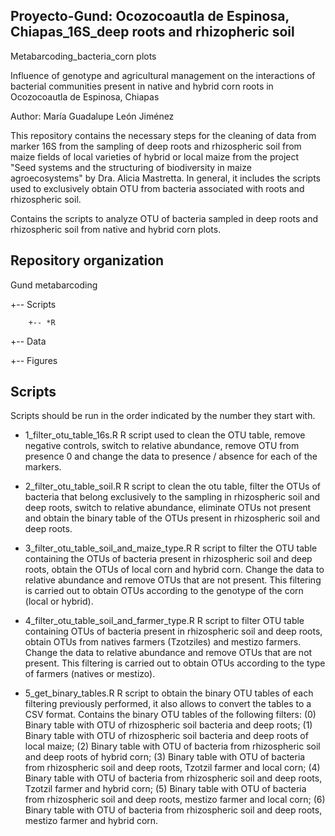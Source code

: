 ## Proyecto-Gund: Ocozocoautla de Espinosa, Chiapas_16S_deep roots and rhizopheric soil

Metabarcoding_bacteria_corn plots

Influence of genotype and agricultural management on the interactions of bacterial communities present in native and hybrid corn roots in Ocozocoautla de Espinosa, Chiapas


Author: María Guadalupe León Jiménez

This repository contains the necessary steps for the cleaning of data from marker 16S from the sampling of deep roots and rhizospheric soil from maize fields of local varieties of hybrid or local maize from the project "Seed systems and the structuring of biodiversity in maize agroecosystems" by Dra. Alicia Mastretta. In general, it includes the scripts used to exclusively obtain OTU from bacteria associated with roots and rhizospheric soil.

Contains the scripts to analyze OTU of bacteria sampled in deep roots and rhizospheric soil from native and hybrid corn plots.


## Repository organization

Gund metabarcoding

+-- Scripts

        +-- *R
  
+-- Data


+-- Figures


## Scripts

Scripts should be run in the order indicated by the number they start with.

* 1_filter_otu_table_16s.R R script used to clean the OTU table, remove negative controls, switch to relative abundance, remove OTU from presence 0 and change the data to presence / absence for each of the markers.

* 2_filter_otu_table_soil.R R script to clean the otu table, filter the OTUs of bacteria that belong exclusively to the sampling in rhizospheric soil and deep roots, switch to relative abundance, eliminate OTUs not present and obtain the binary table of the OTUs present in rhizospheric soil and deep roots.

* 3_filter_otu_table_soil_and_maize_type.R R script to filter the OTU table containing the OTUs of bacteria present in rhizospheric soil and deep roots, obtain the OTUs of local corn and hybrid corn. Change the data to relative abundance and remove OTUs that are not present. This filtering is carried out to obtain OTUs according to the genotype of the corn (local or hybrid).

* 4_filter_otu_table_soil_and_farmer_type.R R script to filter OTU table containing OTUs of bacteria present in rhizospheric soil and deep roots, obtain OTUs from natives farmers (Tzotziles) and mestizo farmers. Change the data to relative abundance and remove OTUs that are not present. This filtering is carried out to obtain OTUs according to the type of farmers (natives or mestizo).

* 5_get_binary_tables.R R script to obtain the binary OTU tables of each filtering previously performed, it also allows to convert the tables to a CSV format. Contains the binary OTU tables of the following filters: (0) Binary table with OTU of rhizospheric soil bacteria and deep roots; (1) Binary table with OTU of rhizospheric soil bacteria and deep roots of local maize; (2) Binary table with OTU of bacteria from rhizospheric soil and deep roots of hybrid corn; (3) Binary table with OTU of bacteria from rhizospheric soil and deep roots, Tzotzil farmer and local corn; (4) Binary table with OTU of bacteria from rhizospheric soil and deep roots, Tzotzil farmer and hybrid corn; (5) Binary table with OTU of bacteria from rhizospheric soil and deep roots, mestizo farmer and local corn; (6) Binary table with OTU of bacteria from rhizospheric soil and deep roots, mestizo farmer and hybrid corn.
